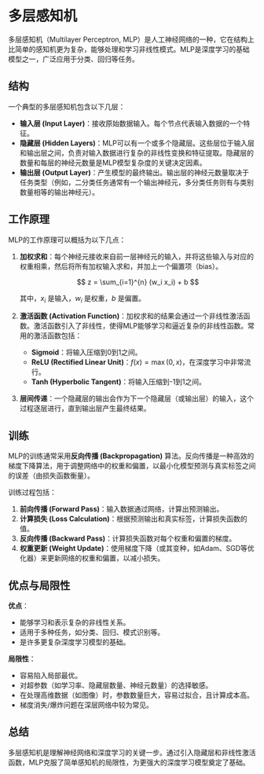 # 多层感知机

多层感知机（Multilayer Perceptron, MLP）是人工神经网络的一种，它在结构上比简单的感知机更为复杂，能够处理和学习非线性模式。MLP是深度学习的基础模型之一，广泛应用于分类、回归等任务。

## 结构

一个典型的多层感知机包含以下几层：

*   **输入层 (Input Layer)**：接收原始数据输入。每个节点代表输入数据的一个特征。
*   **隐藏层 (Hidden Layers)**：MLP可以有一个或多个隐藏层。这些层位于输入层和输出层之间，负责对输入数据进行复杂的非线性变换和特征提取。隐藏层的数量和每层的神经元数量是MLP模型复杂度的关键决定因素。
*   **输出层 (Output Layer)**：产生模型的最终输出。输出层的神经元数量取决于任务类型（例如，二分类任务通常有一个输出神经元，多分类任务则有与类别数量相等的输出神经元）。

## 工作原理

MLP的工作原理可以概括为以下几点：

1.  **加权求和**：每个神经元接收来自前一层神经元的输入，并将这些输入与对应的权重相乘，然后将所有加权输入求和，并加上一个偏置项（bias）。

    $$ z = \sum_{i=1}^{n} (w_i x_i) + b $$

    其中，$x_i$ 是输入，$w_i$ 是权重，$b$ 是偏置。

2.  **激活函数 (Activation Function)**：加权求和的结果会通过一个非线性激活函数。激活函数引入了非线性，使得MLP能够学习和逼近复杂的非线性函数。常用的激活函数包括：
    *   **Sigmoid**：将输入压缩到0到1之间。
    *   **ReLU (Rectified Linear Unit)**：$f(x) = \max(0, x)$，在深度学习中非常流行。
    *   **Tanh (Hyperbolic Tangent)**：将输入压缩到-1到1之间。

3.  **层间传递**：一个隐藏层的输出会作为下一个隐藏层（或输出层）的输入，这个过程逐层进行，直到输出层产生最终结果。

## 训练

MLP的训练通常采用**反向传播 (Backpropagation)** 算法。反向传播是一种高效的梯度下降算法，用于调整网络中的权重和偏置，以最小化模型预测与真实标签之间的误差（由损失函数衡量）。

训练过程包括：

1.  **前向传播 (Forward Pass)**：输入数据通过网络，计算出预测输出。
2.  **计算损失 (Loss Calculation)**：根据预测输出和真实标签，计算损失函数的值。
3.  **反向传播 (Backward Pass)**：计算损失函数对每个权重和偏置的梯度。
4.  **权重更新 (Weight Update)**：使用梯度下降（或其变种，如Adam、SGD等优化器）来更新网络的权重和偏置，以减小损失。

## 优点与局限性

**优点**：
*   能够学习和表示复杂的非线性关系。
*   适用于多种任务，如分类、回归、模式识别等。
*   是许多更复杂深度学习模型的基础。

**局限性**：
*   容易陷入局部最优。
*   对超参数（如学习率、隐藏层数量、神经元数量）的选择敏感。
*   在处理高维数据（如图像）时，参数数量巨大，容易过拟合，且计算成本高。
*   梯度消失/爆炸问题在深层网络中较为常见。

## 总结

多层感知机是理解神经网络和深度学习的关键一步。通过引入隐藏层和非线性激活函数，MLP克服了简单感知机的局限性，为更强大的深度学习模型奠定了基础。
